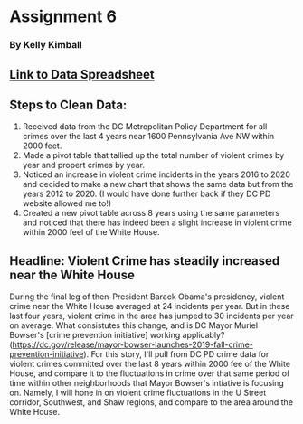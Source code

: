 # Assignment 6
### By Kelly Kimball

## [Link to Data Spreadsheet](https://docs.google.com/spreadsheets/d/1uLsVIl3QVyN28o0cT4BnnRpVmi49rfVUoRLjDPA4mTE/edit?usp=sharing)
## Steps to Clean Data: 
1. Received data from the DC Metropolitan Policy Department for all crimes over the last 4 years near 1600 Pennsylvania Ave NW within 2000 feet.
2. Made a pivot table that tallied up the total number of violent crimes by year and propert crimes by year.
3. Noticed an increase in violent crime incidents in the years 2016 to 2020 and decided to make a new chart that shows the same data but from the years 2012 to 2020. (I would have done further back if they DC PD website allowed me to!)
4. Created a new pivot table across 8 years using the same parameters and noticed that there has indeed been a slight increase in violent crime within 2000 feel of the White House. 


## Headline: Violent Crime has steadily increased near the White House

During the final leg of then-President Barack Obama's presidency, violent crime near the White House averaged at 24 incidents per year. But in these last four years, violent crime in the area has jumped to 30 incidents per year on average. What consistutes this change, and is DC Mayor Muriel Bowser's [crime prevention initiative] working applicably? (https://dc.gov/release/mayor-bowser-launches-2019-fall-crime-prevention-initiative). For this story, I'll pull from DC PD crime data for violent crimes committed over the last 8 years within 2000 fee of the White House, and compare it to the fluctuations in crime over that same period of time within other neighborhoods that Mayor Bowser's intiative is focusing on. Namely, I will hone in on violent crime fluctuations in the U Street corridor, Southwest, and Shaw regions, and compare to the area around the White House.  
